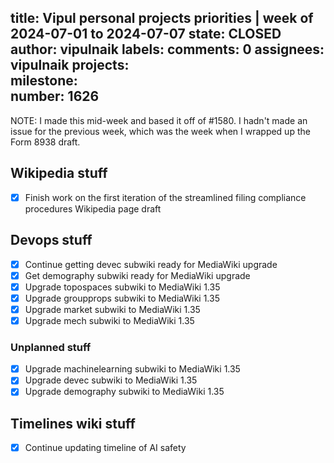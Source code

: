 title:	Vipul personal projects priorities | week of 2024-07-01 to 2024-07-07
state:	CLOSED
author:	vipulnaik
labels:	
comments:	0
assignees:	vipulnaik
projects:	
milestone:	
number:	1626
--
NOTE: I made this mid-week and based it off of #1580. I hadn't made an issue for the previous week, which was the week when I wrapped up the Form 8938 draft.

## Wikipedia stuff

- [x] Finish work on the first iteration of the streamlined filing compliance procedures Wikipedia page draft

## Devops stuff

- [x] Continue getting devec subwiki ready for MediaWiki upgrade
- [x] Get demography subwiki ready for MediaWiki upgrade
- [x] Upgrade topospaces subwiki to MediaWiki 1.35
- [x] Upgrade groupprops subwiki to MediaWiki 1.35
- [x] Upgrade market subwiki to MediaWiki 1.35
- [x] Upgrade mech subwiki to MediaWiki 1.35

### Unplanned stuff

- [x] Upgrade machinelearning subwiki to MediaWiki 1.35
- [x] Upgrade devec subwiki to MediaWiki 1.35
- [x] Upgrade demography subwiki to MediaWiki 1.35

## Timelines wiki stuff

- [x] Continue updating timeline of AI safety

